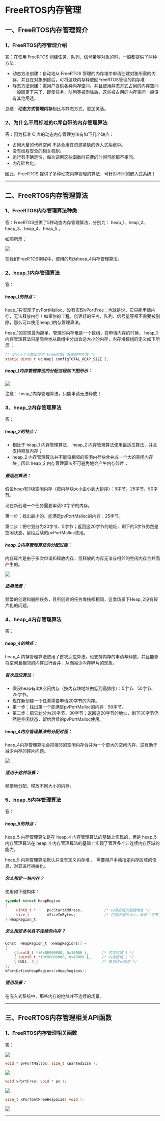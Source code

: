 # FreeRTOS内存管理

## 一、FreeRTOS内存管理简介

### 1、FreeRTOS内存管理介绍

答：在使用 FreeRTOS 创建任务、队列、信号量等对象的时，一般都提供了两种方法：

- 动态方法创建：自动地从 FreeRTOS 管理的内存堆中申请创建对象所需的内存，并且在对象删除后，可将这块内存释放回FreeRTOS管理的内存堆 
- 静态方法创建：需用户提供各种内存空间，并且使用静态方式占用的内存空间一般固定下来了，即使任务、队列等被删除后，这些被占用的内存空间一般没有其他用途。

总结：**动态方式管理内存**相比与静态方式，更加灵活。



### 2、为什么不用标准的C库自带的内存管理算法

答：因为标准 C 库的动态内存管理方法有如下几个缺点：

- 占用大量的代码空间 不适合用在资源紧缺的嵌入式系统中。
- 没有线程安全的相关机制。
- 运行有不确定性，每次调用这些函数时花费的时间可能都不相同。
- 内存碎片化。

因此，FreeRTOS 提供了多种动态内存管理的算法，可针对不同的嵌入式系统！

------



## 二、FreeRTOS内存管理算法

### 1、FreeRTOS内存管理算法种类

答：FreeRTOS提供了5种动态内存管理算法，分别为： heap_1、heap_2、heap_3、heap_4、heap_5 。

如图所示：

![](笔记图片/内存管理算法种类.png)

在我们FreeRTOS例程中，使用的均为heap_4内存管理算法。



### 2、heap_1内存管理算法

答：

##### heap_1的特点：

heap_1只实现了pvPortMalloc，没有实现vPortFree；也就是说，它只能申请内存，无法释放内存！如果你的工程，创建好的任务、队列、信号量等都不需要被删除，那么可以使用heap_1内存管理算法。

heap_1的实现最为简单，管理的内存堆是一个数组，在申请内存的时候， heap_1 内存管理算法只是简单地从数组中分出合适大小的内存，内存堆数组的定义如下所示 ：

```c
/* 定义一个大数组作为 FreeRTOS 管理的内存堆 */
static uint8_t ucHeap[ configTOTAL_HEAP_SIZE ];
```

##### heap_1内存管理算法的分配过程如下图所示：

![](笔记图片/heap_1算法过程.png)

注意： heap_1内存管理算法，只能申请无法释放！



### 3、heap_2内存管理算法

答：

##### heap_2的特点：

- 相比于 heap_1 内存管理算法， heap_2 内存管理算法使用最适应算法，并且支持释放内存；
- heap_2 内存管理算法并不能将相邻的空闲内存块合并成一个大的空闲内存块；因此 heap_2 内存管理算法不可避免地会产生内存碎片；

##### 最适应算法：

假设heap有3块空闲内存（按内存块大小由小到大排序）：5字节、25字节、50字节。

现在新创建一个任务需要申请20字节的内存。

第一步：找出最小的、能满足pvPortMalloc的内存：25字节。

第二步：把它划分为20字节、5字节；返回这20字节的地址，剩下的5字节仍然是空闲状态，留给后续的pvPortMalloc使用。

##### heap_2内存管理算法的分配过程：

内存碎片是由于多次申请和释放内存，但释放的内存无法与相邻的空闲内存合并而产生的。

![](笔记图片/heap_2算法过程.png)

##### 适用场景：

频繁的创建和删除任务，且所创建的任务堆栈都相同，这类场景下Heap_2没有碎片化的问题。



### 4、heap_4内存管理算法

答：

##### heap_4的特点：

heap_4 内存管理算法使用了首次适应算法，也支持内存的申请与释放，并且能够将空闲且相邻的内存进行合并，从而减少内存碎片的现象。

##### 首次适应算法：

- 假设heap有3块空闲内存（按内存块地址由低到高排序）：5字节、50字节、25字节。
- 现在新创建一个任务需要申请20字节的内存。
- 第一步：找出第一个能满足pvPortMalloc的内存：50字节。
- 第二步：把它划分为20字节、30字节；返回这20字节的地址，剩下30字节仍然是空闲状态，留给后续的pvPortMalloc使用。

##### heap_4内存管理算法的分配过程：

heap_4内存管理算法会把相邻的空闲内存合并为一个更大的空闲内存，这有助于减少内存的碎片问题。

![](笔记图片/heap_4算法过程.png)

##### 适用于这种场景：

频繁地分配、释放不同大小的内存。



### 5、heap_5内存管理算法

答：

##### heap_5的特点：

heap_5 内存管理算法是在 heap_4 内存管理算法的基础上实现的，但是 heap_5 内存管理算法在 heap_4 内存管理算法的基础上实现了管理多个非连续内存区域的能力。

heap_5 内存管理算法默认并没有定义内存堆 ， 需要用户手动指定内存区域的信息，对其进行初始化。

##### 怎么指定一块内存？

使用如下结构体：

```c
typedef struct HeapRegion
{   
     uint8_t *     pucStartAddress;          /* 内存区域的起始地址 */
     size_t        xSizeInBytes;             /* 内存区域的大小，单位：字节 */
} HeapRegion_t; 
```

##### 怎么指定多块且不连续的内存？

```c
Const  HeapRegion_t  xHeapRegions[] = 
{
    {(uint8_t *)0x80000000, 0x10000 }, 	    /* 内存区域 1 */
    { (uint8_t *)0x90000000, 0xA0000 }, 	/* 内存区域 2 */
    { NULL, 0 }                             /* 数组终止标志 */
};
vPortDefineHeapRegions(xHeapRegions); 
```

##### 适用场景：

在嵌入式系统中，那些内存的地址并不连续的场景。

------



## 三、FreeRTOS内存管理相关API函数

### 1、FreeRTOS内存管理相关函数

答：

![](笔记图片/内存管理相关函数.png)

```C
void * pvPortMalloc( size_t xWantedSize );
```

![](笔记图片/pvPortMalloc参数与返回值.png)

```C
void vPortFree( void * pv );
```

![](笔记图片/vPortFree函数参数.png)

```C
size_t xPortGetFreeHeapSize( void );
```

![](笔记图片/xPortGetFreeHeapSize函数返回值.png)

------

